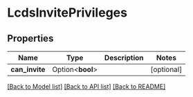 # LcdsInvitePrivileges

## Properties

Name | Type | Description | Notes
------------ | ------------- | ------------- | -------------
**can_invite** | Option<**bool**> |  | [optional]

[[Back to Model list]](../README.md#documentation-for-models) [[Back to API list]](../README.md#documentation-for-api-endpoints) [[Back to README]](../README.md)


